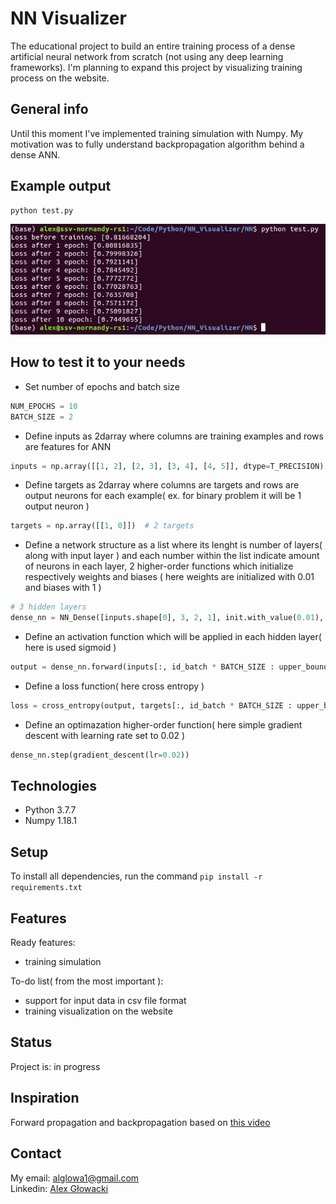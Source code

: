 # **NN Visualizer**
The educational project to build an entire training process of a dense artificial neural network from scratch (not using any deep learning frameworks).
I'm planning to expand this project by visualizing training process on the website.

## **General info**
Until this moment I've implemented training simulation with Numpy.
My motivation was to fully understand backpropagation algorithm behind a dense ANN.

## **Example output**
```bash
python test.py
```
![Alt text](/NN/Resources/For_readme/training_sim.png?raw=true "Optional title")

## **How to test it to your needs**
- Set number of epochs and batch size
```python
NUM_EPOCHS = 10
BATCH_SIZE = 2
```

- Define inputs as 2darray where columns are training examples and rows are features for ANN
```python
inputs = np.array([[1, 2], [2, 3], [3, 4], [4, 5]], dtype=T_PRECISION)  # 2 examples
```

- Define targets as 2darray where columns are targets and rows are output neurons for each example( ex. for binary problem it will be 1 output neuron )
```python
targets = np.array([[1, 0]])  # 2 targets
```

- Define a network structure as a list where its lenght is number of layers( along with input layer ) and
each number within the list indicate amount of neurons in each layer, 2 higher-order functions which initialize respectively weights and biases
( here weights are initialized with 0.01 and biases with 1 )
```python
# 3 hidden layers
dense_nn = NN_Dense([inputs.shape[0], 3, 2, 1], init.with_value(0.01), init.with_value(1))
```

- Define an activation function which will be applied in each hidden layer( here is used sigmoid )
```python
output = dense_nn.forward(inputs[:, id_batch * BATCH_SIZE : upper_bound], sigmoid)
```

- Define a loss function( here cross entropy )
```python
loss = cross_entropy(output, targets[:, id_batch * BATCH_SIZE : upper_bound])
```

- Define an optimazation higher-order function( here simple gradient descent with learning rate set to 0.02 )
```python
dense_nn.step(gradient_descent(lr=0.02))
```

## **Technologies**
- Python 3.7.7
- Numpy 1.18.1

## **Setup**
To install all dependencies, run the command `pip install -r requirements.txt`

## **Features**
Ready features:
- training simulation

To-do list( from the most important ):
- support for input data in csv file format
- training visualization on the website

## **Status**
Project is: in progress

## **Inspiration**
Forward propagation and backpropagation based on [this video](https://www.youtube.com/watch?v=x_Eamf8MHwU)

## **Contact**
My email: alglowa1@gmail.com  
Linkedin: [Alex Głowacki](https://www.linkedin.com/in/alex-g%C5%82owacki-72941113a/)
